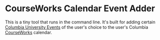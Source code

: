 # CourseWorks Calendar Event Adder

This is a tiny tool that runs in the command line. It's built for adding certain [Columbia University Events](https://events.columbia.edu/cal/main/showEventList.rdo) of the user's choice to the user's Columbia [CourseWorks](https://cuit.columbia.edu/courseworks) calendar.
